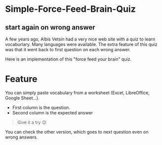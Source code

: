 # Simple-Force-Feed-Brain-Quiz

## start again on wrong answer
A few years ago, Albis Vetsin had a very nice web site with a quiz to learn vocaburlary. Many languages were available.
The extra feature of this quiz was that it went back to first question on each wrong answer.

Here is an implementation of this "force feed your brain" quiz.

# Feature
You can simply paste vocabulary from a worksheet (Excel, LibreOffice, Google Sheet...).
* First column is the question.
* Second column is the expected answer

> Give it a try 😉

You can check the other version, which goes to next question even on wrong answers.
